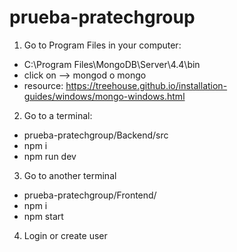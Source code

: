 # prueba-pratechgroup
1) Go to Program Files in your computer:
* C:\Program Files\MongoDB\Server\4.4\bin
* click on --> mongod o mongo
* resource: https://treehouse.github.io/installation-guides/windows/mongo-windows.html
2) Go to a terminal:
* prueba-pratechgroup/Backend/src
* npm i
* npm run dev
3) Go to another terminal
* prueba-pratechgroup/Frontend/
* npm i
* npm start
4) Login or create user
